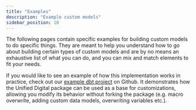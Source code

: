 ```yaml
---
title: "Examples"
description: "Example custom models"
sidebar_position: 10
---
```


The following pages contain specific examples for building custom models to do specific things. They are meant to help you understand how to go about building certain types of custom models and are by no means an exhaustive list of what you can do, and you can mix and match elements to fit your needs.

If you would like to see an example of how this implementation works in practice, check out our [example dbt project](https://github.com/snowplow-incubator/dbt-example-project/tree/main/custom_event_table_unified) on Github. It demonstrates how the Unified Digital package can be used as a base for customizations, allowing you modify its behavior without forking the package (e.g. macro overwrite, adding custom data models, overwriting variables etc.).
